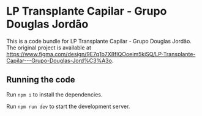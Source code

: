 
  # LP Transplante Capilar - Grupo Douglas Jordão

  This is a code bundle for LP Transplante Capilar - Grupo Douglas Jordão. The original project is available at https://www.figma.com/design/9E7q1b7X8fIQOoeim5kiSQ/LP-Transplante-Capilar---Grupo-Douglas-Jord%C3%A3o.

  ## Running the code

  Run `npm i` to install the dependencies.

  Run `npm run dev` to start the development server.
  